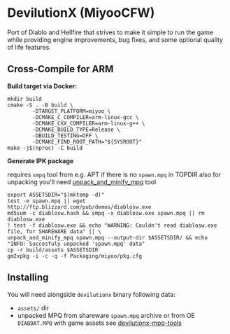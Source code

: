 # DevilutionX (MiyooCFW)

Port of Diablo and Hellfire that strives to make it simple to run the game while providing engine improvements, bug fixes, and some optional quality of life features.

## Cross-Compile for ARM

**Build target via Docker:**

```
mkdir build
cmake -S . -B build \
		-DTARGET_PLATFORM=miyoo \
		-DCMAKE_C_COMPILER=arm-linux-gcc \
		-DCMAKE_CXX_COMPILER=arm-linux-g++ \
		-DCMAKE_BUILD_TYPE=Release \
		-DBUILD_TESTING=OFF \
		-DCMAKE_FIND_ROOT_PATH="${SYSROOT}"
make -j$(nproc) -C build
```

**Generate IPK package**

requires `smpq` tool from e.g. APT if there is no `spawn.mpq` in TOPDIR
also for unpacking you'll need [unpack_and_minify_mpq](https://github.com/diasurgical/devilutionx-mpq-tools) tool

```
export ASSETSDIR="$(mktemp -d)"
test -e spawn.mpq || wget http://ftp.blizzard.com/pub/demos/diablosw.exe
md5sum -c diablosw.hash && smpq -x diablosw.exe spawn.mpq || rm diablosw.exe
! test -f diablosw.exe && echo "WARNING: Couldn't read diablosw.exe file, for SHAREWARE data" || \
unpack_and_minify_mpq spawn.mpq --output-dir $ASSETSDIR/ && echo "INFO: Succesfuly unpacked 'spawn.mpq' data"
cp -r build/assets $ASSETSDIR
gm2xpkg -i -c -q -f Packaging/miyoo/pkg.cfg
```

## Installing

You will need alongside `devilutionx` binary following data:
- `assets/` dir
- unpacked MPQ from shareware `spawn.mpq` archive or from OE `DIABDAT.MPQ` with game assets see [devilutionx-mpq-tools](https://github.com/diasurgical/devilutionx-mpq-tools)
